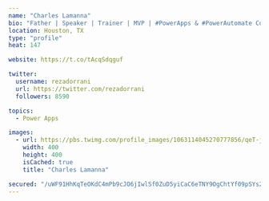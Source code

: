 ```yaml
---
name: "Charles Lamanna"
bio: "Father | Speaker | Trainer | MVP | #PowerApps & #PowerAutomate Community Super User | YouTuber Right-pointing triangle http://youtube.com/c/rezadorrani | Learn - Share - Clockwise rightwards and leftwards open circle arrows"
location: Houston, TX
type: "profile"
heat: 147

website: https://t.co/tAcqSdqguf

twitter:
  username: rezadorrani
  url: https://twitter.com/rezadorrani
  followers: 8590

topics:
  - Power Apps

images:
  - url: https://pbs.twimg.com/profile_images/1063114045270777856/qeT-jpWr_400x400.jpg
    width: 400
    height: 400
    isCached: true
    title: "Charles Lamanna"

secured: "/uWF91HhKqTeOKdC4mPb9cJO6jIwlSf0ZuD5yiCaC6eTNY9OgChtYf09pSYs2Cn0/ao1f6NtqmsfTl/TYQF8vUNfZLePNAc+N3cbw1XQ8bSB3EiEtawVNM+8nkgrLFQAqBF0S3HIe4LK3j4wsiSYQW9bEswZ+71bpkLEiNpdMxUJ1SvJ7vOZGREzhyA4vHvxixYY+v3BMFWY9j5njzAlLFIb+t5JjsiKCynM2EYXehN//cDM6xLPSTa8XuO564e8ytk7z2wR1G4B5ZOR1f2EBYltOBu+VxX4Axb/N4MM/FOO6WNDmCNpJdZEWq3AAnL0QBqzRMId8tBYs2Fhqz7xejNKamT8ZJpRf6GRUNbN3yVaqpz0vxBQDxSgQ0gK6PjZTzU2ZL/rLi2sASGNxEa9Jsb38xMskJCKqPfzNsok5tM=;EQGGNWxrNTYKU2YufRMjrw=="
---
```


